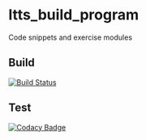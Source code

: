 # ltts_build_program
Code snippets and exercise modules
## Build
[![Build Status](https://travis-ci.org/Seema-S-123/ltts_build_program.svg?branch=master)](https://travis-ci.org/Seema-S-123/ltts_build_program)
## Test
[![Codacy Badge](https://app.codacy.com/project/badge/Grade/378936f4cba34834bdc583ae00163ca1)](https://www.codacy.com/manual/Seema-S-123/ltts_build_program?utm_source=github.com&amp;utm_medium=referral&amp;utm_content=Seema-S-123/ltts_build_program&amp;utm_campaign=Badge_Grade)
